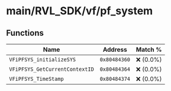 # main/RVL_SDK/vf/pf_system

## Functions

| Name | Address | Match % |
|------|---------|---------|
| `VFiPFSYS_initializeSYS` | `0x80484360` | :x: (0.0%) |
| `VFiPFSYS_GetCurrentContextID` | `0x80484364` | :x: (0.0%) |
| `VFiPFSYS_TimeStamp` | `0x80484374` | :x: (0.0%) |